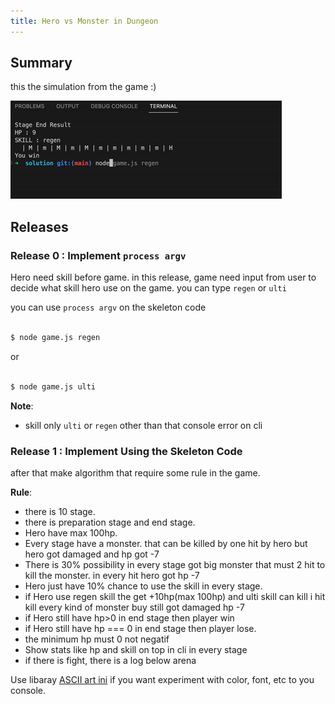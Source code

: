 ```yaml
---
title: Hero vs Monster in Dungeon
---
```



## Summary


this the simulation from the game :)

![simulation](./assets/simulation.gif)

## Releases

### Release 0 : Implement `process argv`

Hero need skill before game. in this release, game need input from user to decide what skill hero use on the game. you can type `regen` or `ulti`

you can use `process argv` on the skeleton code

```sh

$ node game.js regen

```

or

```sh

$ node game.js ulti

```

**Note**:

- skill only `ulti` or `regen` other than that console error on cli

### Release 1 : Implement Using the Skeleton Code

after that make algorithm that require some rule in the game.

**Rule**:

- there is 10 stage.
- there is preparation stage and end stage.
- Hero have max 100hp.
- Every stage have a monster. that can be killed by one hit by hero but hero got damaged and hp got -7
- There is 30% possibility in every stage got big monster that must 2 hit to kill the monster. in every hit hero got hp -7
- Hero just have 10% chance to use the skill in every stage.
- if Hero use regen skill the get +10hp(max 100hp) and ulti skill can kill i hit kill every kind of monster buy still got damaged hp -7
- if Hero still have hp>0 in end stage then player win
- if Hero still have hp === 0 in end stage then player lose.
- the minimum hp must 0 not negatif
- Show stats like hp and skill on top in cli in every stage
- if there is fight, there is a log below arena

Use libaray [ASCII art ini](https://www.npmjs.com/package/ascii-art) if you want experiment with color, font, etc to you console.

